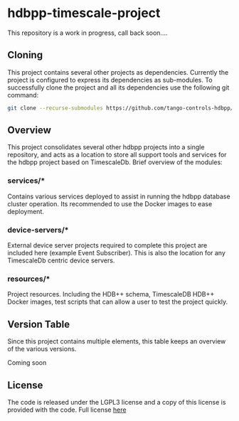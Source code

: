 # hdbpp-timescale-project

This repository is a work in progress, call back soon....

## Cloning 

This project contains several other projects as dependencies. Currently the project is configured to express its dependencies as sub-modules. To successfully clone the project and all its dependencies use the following git command:

```bash
git clone --recurse-submodules https://github.com/tango-controls-hdbpp/hdbpp-timescale-project.git
```

## Overview

This project consolidates several other hdbpp projects into a single repository, and acts as a location to store all support tools and services for the hdbpp project based on TimescaleDb. Brief overview of the modules:

### services/*

Contains various services deployed to assist in running the hdbpp database cluster operation. Its recommended to use the Docker images to ease deployment.

### device-servers/*

External device server projects required to complete this project are included here (example Event Subscriber). This is also the location for any TimescaleDb centric device servers.

### resources/*

Project resources. Including the HDB++ schema, TimescaleDB HDB++ Docker images, test scripts that can allow a user to test the project quickly.

## Version Table

Since this project contains multiple elements, this table keeps an overview of the various versions.

Coming soon

## License

The code is released under the LGPL3 license and a copy of this license is provided with the code. Full license [here](LICENSE.md)
